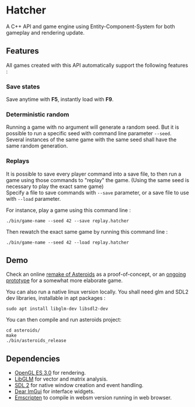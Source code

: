 # Hatcher

A C++ API and game engine using Entity-Component-System for both gameplay and rendering update.

## Features

All games created with this API automatically support the following features :

### Save states

Save anytime with **F5**, instantly load with **F9**.

### Deterministic random

Running a game with no argument will generate a random seed. But it is possible to run a specific seed with command line parameter `--seed`.  
Several instances of the same game with the same seed shall have the same random generation.

### Replays

It is possible to save every player command into a save file, to then run a game using those commands to "replay" the game. (Using the same seed is necessary to play the exact same game)  
Specify a file to save commands with `--save` parameter, or a save file to use with `--load` parameter.

For instance, play a game using this command line :
```
./bin/game-name --seed 42 --save replay.hatcher
```
Then rewatch the exact same game by running this command line :
```
./bin/game-name --seed 42 --load replay.hatcher
```

## Demo

Check an online [remake of Asteroids](https://aracthor.github.io/hatcher/asteroids/index.html) as a proof-of-concept, or an [ongoing prototype](https://aracthor.github.io/stevetopia/index.html) for a somewhat more elaborate game.

You can also run a native linux version locally. You shall need glm and SDL2 dev libraries, installable in apt packages :
```
sudo apt install libglm-dev libsdl2-dev
```
You can then compile and run asteroids project:
```
cd asteroids/
make
./bin/asteroids_release
```

## Dependencies
* [OpenGL ES 3.0](https://en.wikipedia.org/wiki/OpenGL_ES) for rendering.
* [LibGLM](https://github.com/icaven/glm) for vector and matrix analysis.
* [SDL 2](https://wiki.libsdl.org/SDL2/FrontPage) for native window creation and event handling.
* [Dear ImGui](https://github.com/ocornut/imgui) for interface widgets.
* [Emscripten](https://emscripten.org/) to compile in websm version running in web browser.
